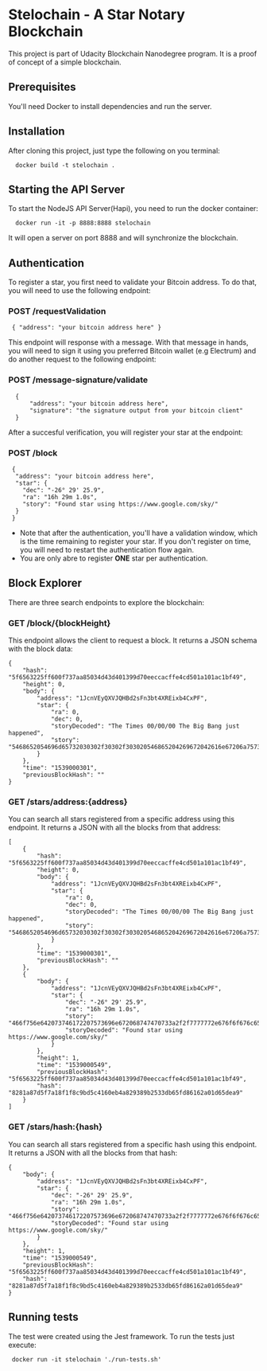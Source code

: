 # Stelochain - A Star Notary Blockchain

This project is part of Udacity Blockchain Nanodegree program. It is a proof of concept of a simple blockchain.

## Prerequisites
You'll need Docker to install dependencies and run the server.

## Installation
After cloning this project, just type the following on you terminal:

```
  docker build -t stelochain .
```

## Starting the API Server
To start the NodeJS API Server(Hapi), you need to run the docker container:

```
  docker run -it -p 8888:8888 stelochain
```

It will open a server on port 8888 and will synchronize the blockchain.

## Authentication
To register a star, you first need to validate your Bitcoin address. To do that,
you will need to use the following endpoint:

### POST /requestValidation

```
 { "address": "your bitcoin address here" }
```

This endpoint will response with a message. With that message in hands, you will need to sign it using you preferred Bitcoin wallet (e.g Electrum) and do another request to the following endpoint:

### POST /message-signature/validate

```
  {
      "address": "your bitcoin address here",
      "signature": "the signature output from your bitcoin client"
  }
```

After a succesful verification, you will register your star at the endpoint:

### POST /block

```
 {
  "address": "your bitcoin address here",
  "star": {
    "dec": "-26° 29' 25.9",
    "ra": "16h 29m 1.0s",
    "story": "Found star using https://www.google.com/sky/"
  }
 }
```

* Note that after the authentication, you'll have a validation window, which is the time remaining to register your star. If you don't register on time, you will need to restart
the authentication flow again.
* You are only abre to register **ONE** star per authentication.

## Block Explorer

There are three search endpoints to explore the blockchain:

### GET /block/{blockHeight}
This endpoint allows the client to request a block. It returns a JSON schema with the block data:

```
{
    "hash": "5f6563225ff600f737aa85034d43d401399d70eeccacffe4cd501a101ac1bf49",
    "height": 0,
    "body": {
        "address": "1JcnVEyQXVJQHBd2sFn3bt4XREixb4CxPF",
        "star": {
            "ra": 0,
            "dec": 0,
            "storyDecoded": "The Times 00/00/00 The Big Bang just happened",
            "story": "5468652054696d65732030302f30302f303020546865204269672042616e67206a7573742068617070656e6564"
        }
    },
    "time": "1539000301",
    "previousBlockHash": ""
}
```

### GET /stars/address:{address}
You can search all stars registered from a specific address using this endpoint.
It returns a JSON with all the blocks from that address:

```
[
    {
        "hash": "5f6563225ff600f737aa85034d43d401399d70eeccacffe4cd501a101ac1bf49",
        "height": 0,
        "body": {
            "address": "1JcnVEyQXVJQHBd2sFn3bt4XREixb4CxPF",
            "star": {
                "ra": 0,
                "dec": 0,
                "storyDecoded": "The Times 00/00/00 The Big Bang just happened",
                "story": "5468652054696d65732030302f30302f303020546865204269672042616e67206a7573742068617070656e6564"
            }
        },
        "time": "1539000301",
        "previousBlockHash": ""
    },
    {
        "body": {
            "address": "1JcnVEyQXVJQHBd2sFn3bt4XREixb4CxPF",
            "star": {
                "dec": "-26° 29' 25.9",
                "ra": "16h 29m 1.0s",
                "story": "466f756e642073746172207573696e672068747470733a2f2f7777772e676f6f676c652e636f6d2f736b792f",
                "storyDecoded": "Found star using https://www.google.com/sky/"
            }
        },
        "height": 1,
        "time": "1539000549",
        "previousBlockHash": "5f6563225ff600f737aa85034d43d401399d70eeccacffe4cd501a101ac1bf49",
        "hash": "8281a87d5f7a18f1f8c9bd5c4160eb4a829389b2533db65fd86162a01d65dea9"
    }
]
```
### GET /stars/hash:{hash}
You can search all stars registered from a specific hash using this endpoint.
It returns a JSON with all the blocks from that hash:

```
{
    "body": {
        "address": "1JcnVEyQXVJQHBd2sFn3bt4XREixb4CxPF",
        "star": {
            "dec": "-26° 29' 25.9",
            "ra": "16h 29m 1.0s",
            "story": "466f756e642073746172207573696e672068747470733a2f2f7777772e676f6f676c652e636f6d2f736b792f",
            "storyDecoded": "Found star using https://www.google.com/sky/"
        }
    },
    "height": 1,
    "time": "1539000549",
    "previousBlockHash": "5f6563225ff600f737aa85034d43d401399d70eeccacffe4cd501a101ac1bf49",
    "hash": "8281a87d5f7a18f1f8c9bd5c4160eb4a829389b2533db65fd86162a01d65dea9"
}
```

## Running tests
The test were created using the Jest framework. To run the tests just execute:

```
 docker run -it stelochain './run-tests.sh'
```
